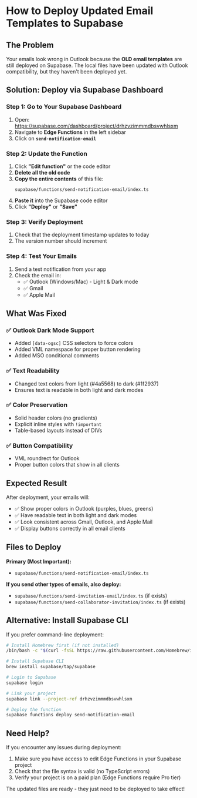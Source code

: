 # How to Deploy Updated Email Templates to Supabase

## The Problem
Your emails look wrong in Outlook because the **OLD email templates** are still deployed on Supabase. The local files have been updated with Outlook compatibility, but they haven't been deployed yet.

## Solution: Deploy via Supabase Dashboard

### Step 1: Go to Your Supabase Dashboard
1. Open: https://supabase.com/dashboard/project/drhzvzimmmdbsvwhlsxm
2. Navigate to **Edge Functions** in the left sidebar
3. Click on **`send-notification-email`**

### Step 2: Update the Function
1. Click **"Edit function"** or the code editor
2. **Delete all the old code**
3. **Copy the entire contents** of this file:
   ```
   supabase/functions/send-notification-email/index.ts
   ```
4. **Paste it** into the Supabase code editor
5. Click **"Deploy"** or **"Save"**

### Step 3: Verify Deployment
1. Check that the deployment timestamp updates to today
2. The version number should increment

### Step 4: Test Your Emails
1. Send a test notification from your app
2. Check the email in:
   - ✅ Outlook (Windows/Mac) - Light & Dark mode
   - ✅ Gmail
   - ✅ Apple Mail

## What Was Fixed

### ✅ Outlook Dark Mode Support
- Added `[data-ogsc]` CSS selectors to force colors
- Added VML namespace for proper button rendering
- Added MSO conditional comments

### ✅ Text Readability
- Changed text colors from light (#4a5568) to dark (#1f2937)
- Ensures text is readable in both light and dark modes

### ✅ Color Preservation  
- Solid header colors (no gradients)
- Explicit inline styles with `!important`
- Table-based layouts instead of DIVs

### ✅ Button Compatibility
- VML roundrect for Outlook
- Proper button colors that show in all clients

## Expected Result

After deployment, your emails will:
- ✅ Show proper colors in Outlook (purples, blues, greens)
- ✅ Have readable text in both light and dark modes
- ✅ Look consistent across Gmail, Outlook, and Apple Mail
- ✅ Display buttons correctly in all email clients

## Files to Deploy

**Primary (Most Important):**
- `supabase/functions/send-notification-email/index.ts`

**If you send other types of emails, also deploy:**
- `supabase/functions/send-invitation-email/index.ts` (if exists)
- `supabase/functions/send-collaborator-invitation/index.ts` (if exists)

## Alternative: Install Supabase CLI

If you prefer command-line deployment:

```bash
# Install Homebrew first (if not installed)
/bin/bash -c "$(curl -fsSL https://raw.githubusercontent.com/Homebrew/install/HEAD/install.sh)"

# Install Supabase CLI
brew install supabase/tap/supabase

# Login to Supabase
supabase login

# Link your project
supabase link --project-ref drhzvzimmmdbsvwhlsxm

# Deploy the function
supabase functions deploy send-notification-email
```

## Need Help?

If you encounter any issues during deployment:
1. Make sure you have access to edit Edge Functions in your Supabase project
2. Check that the file syntax is valid (no TypeScript errors)
3. Verify your project is on a paid plan (Edge Functions require Pro tier)

The updated files are ready - they just need to be deployed to take effect!
